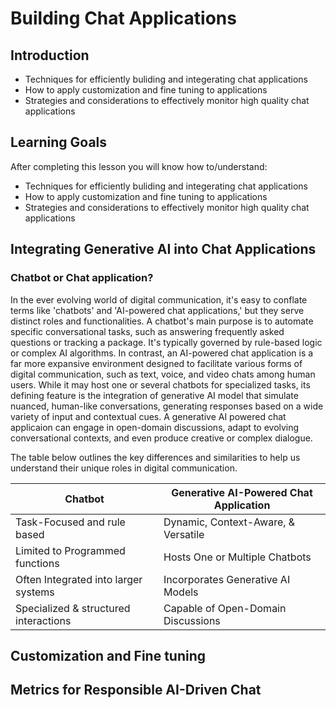 # Building Chat Applications



## Introduction 
- Techniques for efficiently buliding and integerating chat applications
- How to apply customization and fine tuning to applications
- Strategies and considerations to effectively monitor high quality chat applications

## Learning Goals 
After completing this lesson you will know how to/understand: 
- Techniques for efficiently buliding and integerating chat applications
- How to apply customization and fine tuning to applications
- Strategies and considerations to effectively monitor high quality chat applications

##  Integrating Generative AI into Chat Applications

### Chatbot or Chat application?

In the ever evolving world of digital communication, it's easy to conflate terms like 'chatbots' and 'AI-powered chat applications,' but they serve distinct roles and functionalities. A chatbot's main purpose is to automate specific conversational tasks, such as answering frequently asked questions or tracking a package. It's typically governed by rule-based logic or complex AI algorithms. In contrast, an AI-powered chat application is a far more expansive environment designed to facilitate various forms of digital communication, such as text, voice, and video chats among human users. While it may host one or several chatbots for specialized tasks, its defining feature is the integration of generative AI model that simulate nuanced, human-like conversations, generating responses based on a wide variety of input and contextual cues. A generative AI powered chat applicaion can engage in open-domain discussions, adapt to evolving conversational contexts, and even produce creative or complex dialogue.

The table below outlines the key differences and similarities to help us understand their unique roles in digital communication.

| Chatbot                               | Generative AI-Powered Chat Application |
| ------------------------------------- | -------------------------------------- |
| Task-Focused and rule based           | Dynamic, Context-Aware, & Versatile    |
| Limited to Programmed functions       | Hosts One or Multiple Chatbots         |
| Often Integrated into larger systems  | Incorporates Generative AI Models      |
| Specialized & structured interactions | Capable of Open-Domain Discussions     |




##  Customization and Fine tuning


## Metrics for Responsible AI-Driven Chat
